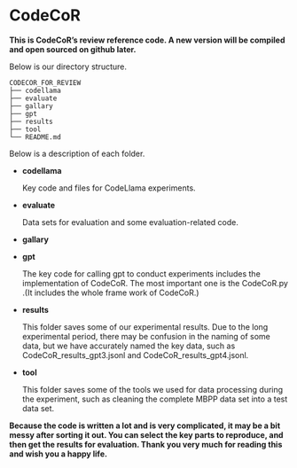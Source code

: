 # CodeCoR

**This is CodeCoR’s review reference code. A new version will be compiled and open sourced on github later.**

Below is our directory structure.

```
CODECOR_FOR_REVIEW
├── codellama
├── evaluate
├── gallary
├── gpt
├── results 
├── tool 
└── README.md
```

Below is a description of each folder.

- **codellama**

  Key code and files for CodeLlama experiments.

- **evaluate**

  Data sets for evaluation and some evaluation-related code.

- **gallary**

  

- **gpt**

  The key code for calling gpt to conduct experiments includes the implementation of CodeCoR.
  The most important one is the CodeCoR.py .(It includes the whole frame work of CodeCoR.)

- **results**

  This folder saves some of our experimental results. Due to the long experimental period, there may be confusion in the naming of some data, but we have accurately named the key data, such as CodeCoR_results_gpt3.jsonl and CodeCoR_results_gpt4.jsonl.

- **tool**

  This folder saves some of the tools we used for data processing during the experiment, such as cleaning the complete MBPP data set into a test data set.



**Because the code is written a lot and is very complicated, it may be a bit messy after sorting it out. You can select the key parts to reproduce, and then get the results for evaluation. Thank you very much for reading this and wish you a happy life.**

